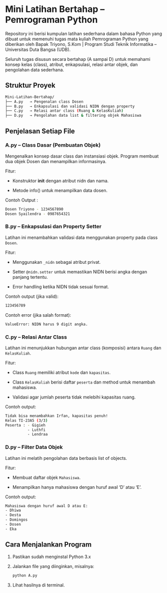 # Mini Latihan Bertahap – Pemrograman Python

Repository ini berisi kumpulan latihan sederhana dalam bahasa Python yang dibuat untuk memenuhi tugas mata kuliah Pemrograman Python yang diberikan oleh Bapak Triyono, S.Kom | Program Studi Teknik Informatika – Universitas Duta Bangsa (UDB).

Seluruh tugas disusun secara bertahap (A sampai D) untuk memahami konsep kelas (class), atribut, enkapsulasi, relasi antar objek, dan pengolahan data sederhana.


## Struktur Proyek

```bash
Mini-Latihan-Bertahap/
├── A.py   → Pengenalan class Dosen
├── B.py   → Enkapsulasi dan validasi NIDN dengan property
├── C.py   → Relasi antar class (Ruang & KelasKuliah)
├── D.py   → Pengolahan data list & filtering objek Mahasiswa
```


## Penjelasan Setiap File

### A.py – Class Dasar (Pembuatan Objek)

Mengenalkan konsep dasar class dan instansiasi objek.
Program membuat dua objek Dosen dan menampilkan informasinya.

Fitur:

 - Konstruktor __init__ dengan atribut nidn dan nama.

 - Metode info() untuk menampilkan data dosen.

Contoh Output :

```bash
Dosen Triyono - 1234567890
Dosen Syailendra - 0987654321
```

### B.py – Enkapsulasi dan Property Setter

Latihan ini menambahkan validasi data menggunakan property pada class `Dosen`.

Fitur:

 - Menggunakan `_nidn` sebagai atribut privat.

 - Setter `@nidn.setter` untuk memastikan NIDN berisi angka dengan panjang tertentu.

 - Error handling ketika NIDN tidak sesuai format.

Contoh output (jika valid):

```bash
123456789
```

Contoh error (jika salah format):

```bash
ValueError: NIDN harus 9 digit angka.
```

### C.py – Relasi Antar Class

Latihan ini menunjukkan hubungan antar class (komposisi) antara `Ruang` dan `KelasKuliah`.

Fitur:

 - Class `Ruang` memiliki atribut `kode` dan `kapasitas`.

 - Class `KelasKuliah` berisi daftar `peserta` dan method untuk menambah mahasiswa.

 - Validasi agar jumlah peserta tidak melebihi kapasitas ruang.

Contoh output:

```bash
Tidak bisa menambahkan Irfan, kapasitas penuh!
Kelas TI-23A5 (3/3)
Peserta : - Gigieh
          - Luthfi
          - Lendraa
```

### D.py – Filter Data Objek

Latihan ini melatih pengolahan data berbasis list of objects.

Fitur:

 - Membuat daftar objek `Mahasiswa`.

 - Menampilkan hanya mahasiswa dengan huruf awal ‘D’ atau ‘E’.

Contoh output:

```bash
Mahasiswa dengan huruf awal D atau E:
- Dhiwa
- Desta
- Domingos
- Dosen
- Eka
```

## Cara Menjalankan Program

 1. Pastikan sudah menginstal Python 3.x

 2. Jalankan file yang diinginkan, misalnya:
    ```bash
    python A.py
    ```
 3. Lihat hasilnya di terminal.
